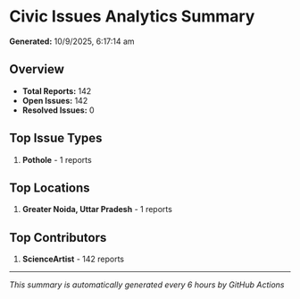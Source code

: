 #  Civic Issues Analytics Summary

**Generated:** 10/9/2025, 6:17:14 am

##  Overview
- **Total Reports:** 142
- **Open Issues:** 142
- **Resolved Issues:** 0

##  Top Issue Types
1. **Pothole** - 1 reports

##  Top Locations
1. **Greater Noida, Uttar Pradesh** - 1 reports

##  Top Contributors
1. **ScienceArtist** - 142 reports

---
*This summary is automatically generated every 6 hours by GitHub Actions*
